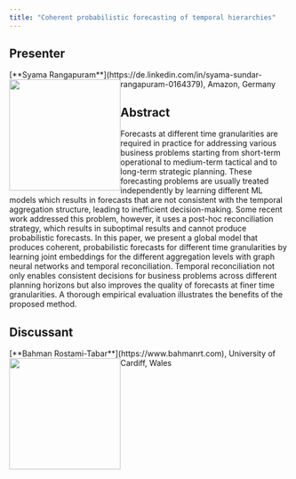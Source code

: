 ```yaml
---
title: "Coherent probabilistic forecasting of temporal hierarchies"
---
```


## Presenter

<div class = "figure">
[**Syama Rangapuram**](https://de.linkedin.com/in/syama-sundar-rangapuram-0164379), Amazon, Germany
<img src="/img/rangapuram.png"  width=200px height=200px style="float:left">
</div>

## Abstract

Forecasts at different time granularities are required in practice for addressing various business problems starting from short-term operational to medium-term tactical and to long-term strategic planning. These forecasting problems are usually treated independently by learning different ML models which results in forecasts that are not consistent with the temporal aggregation structure, leading to inefficient decision-making. Some recent work addressed this problem, however, it uses a post-hoc reconciliation strategy, which results in suboptimal results and cannot produce probabilistic forecasts. In this paper, we present a global model that produces coherent, probabilistic forecasts for different time granularities by learning joint embeddings for the different aggregation levels with graph neural networks and temporal reconciliation. Temporal reconciliation not only enables consistent decisions for business problems across different planning horizons but also improves the quality of forecasts at finer time granularities. A thorough empirical evaluation illustrates the benefits of the proposed method.

## Discussant

<div class = "figure">
[**Bahman Rostami-Tabar**](https://www.bahmanrt.com), University of Cardiff, Wales
<img src=/img/bahman.png  width=200px height=200px style="float:left">
</div>
